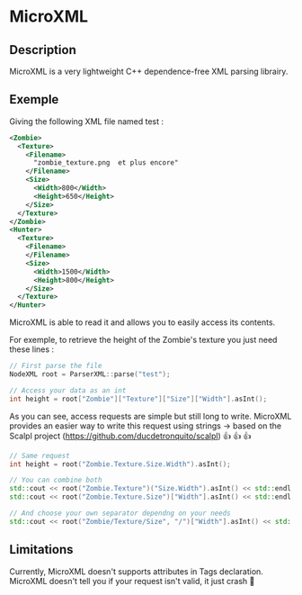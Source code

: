 # MicroXML

## Description

MicroXML is a very lightweight C++ dependence-free XML parsing librairy.

## Exemple

Giving the following XML file named test : 

```xml
<Zombie>
  <Texture>
    <Filename>
      "zombie_texture.png  et plus encore"
    </Filename>
    <Size>
      <Width>800</Width>
      <Height>650</Height>
    </Size>
  </Texture>
</Zombie>
<Hunter>
  <Texture>
    <Filename>
    </Filename>
    <Size>
      <Width>1500</Width>
      <Height>800</Height>
    </Size>
  </Texture>
</Hunter>
```

MicroXML is able to read it and allows you to easily access its contents.

For exemple, to retrieve the height of the Zombie's texture you just need these lines :

```c++
// First parse the file
NodeXML root = ParserXML::parse("test");

// Access your data as an int
int height = root["Zombie"]["Texture"]["Size"]["Width"].asInt();
```

As you can see, access requests are simple but still long to write.
MicroXML provides an easier way to write this request using strings -> based on the Scalpl project (https://github.com/ducdetronquito/scalpl) :+1: :+1: :+1:

```c++
// Same request
int height = root("Zombie.Texture.Size.Width").asInt(); 

// You can combine both
std::cout << root("Zombie.Texture")("Size.Width").asInt() << std::endl;
std::cout << root("Zombie.Texture.Size")["Width"].asInt() << std::endl;

// And choose your own separator dependng on your needs
std::cout << root("Zombie/Texture/Size", "/")["Width"].asInt() << std::endl;
```

## Limitations
Currently, MicroXML doesn't supports attributes in Tags declaration.
MicroXML doesn't tell you if your request isn't valid, it just crash :poop: